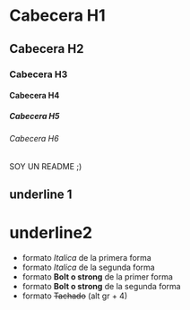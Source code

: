 # Cabecera H1
## Cabecera H2
### Cabecera H3
#### Cabecera H4
##### Cabecera H5
###### Cabecera H6
SOY UN README  ;)

underline 1
----------
underline2
========
- formato *Italica* de la primera forma
- formato _Italica_ de la segunda forma
- formato **Bolt o strong** de la primer forma
- formato __Bolt o strong__ de la segunda forma
- formato ~~Tachado~~ (alt gr + 4)